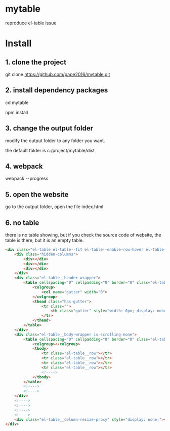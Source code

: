 # mytable
reproduce el-table issue

# Install
## 1. clone the project
git clone https://github.com/pape2016/mytable.git

## 2. install dependency packages
cd mytable

npm install

## 3. change the output folder
modify the output folder to any folder you want.

the default folder is c:/project/mytable/dist

## 4. webpack
webpack --progress

## 5. open the website
go to the output folder, open the file index.html

## 6. no table
there is no table showing, but if you check the source code of website, the table is there, but it is an empty table.
```html
<div class="el-table el-table--fit el-table--enable-row-hover el-table--enable-row-transition" style="width: 100%;">
    <div class="hidden-columns">
        <div></div>
        <div></div>
        <div></div>
    </div>
    <div class="el-table__header-wrapper">
        <table cellspacing="0" cellpadding="0" border="0" class="el-table__header">
            <colgroup>
                <col name="gutter" width="0">
            </colgroup>
            <thead class="has-gutter">
                <tr class="">
                    <th class="gutter" style="width: 0px; display: none;"></th>
                </tr>
            </thead>
        </table>
    </div>
    <div class="el-table__body-wrapper is-scrolling-none">
        <table cellspacing="0" cellpadding="0" border="0" class="el-table__body">
            <colgroup></colgroup>
            <tbody>
                <tr class="el-table__row"></tr>
                <tr class="el-table__row"></tr>
                <tr class="el-table__row"></tr>
                <tr class="el-table__row"></tr>
                <!---->
            </tbody>
        </table>
        <!---->
        <!---->
    </div>
    <!---->
    <!---->
    <!---->
    <!---->
    <div class="el-table__column-resize-proxy" style="display: none;"></div>
</div>
```
